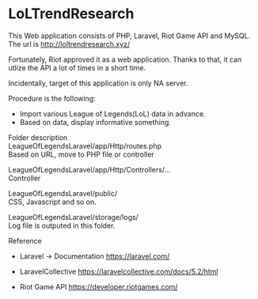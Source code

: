 # LoLTrendResearch
This Web application consists of PHP, Laravel, Riot Game API and MySQL.  
The url is http://loltrendresearch.xyz/

Fortunately, Riot approved it as a web application. 
Thanks to that, it can utlize the API a lot of times in a short time. 

Incidentally, target of this application is only NA server.

Procedure is the following:
- Import various League of Legends(LoL) data in advance.
- Based on data, display informative something.

Folder description    
LeagueOfLegendsLaravel/app/Http/routes.php  
Based on URL, move to PHP file or controller

LeagueOfLegendsLaravel/app/Http/Controllers/...  
Controller

LeagueOfLegendsLaravel/public/  
CSS, Javascript and so on.  

LeagueOfLegendsLaravel/storage/logs/  
Log file is outputed in this folder.  
    
Reference
- Laravel -> Documentation
https://laravel.com/

- LaravelCollective
https://laravelcollective.com/docs/5.2/html

- Riot Game API
https://developer.riotgames.com/
